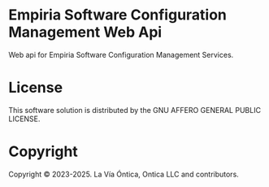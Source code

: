 ﻿# Empiria Software Configuration Management Web Api

Web api for Empiria Software Configuration Management Services.

# License

This software solution is distributed by the GNU AFFERO GENERAL PUBLIC LICENSE.

# Copyright

Copyright © 2023-2025. La Vía Óntica, Ontica LLC and contributors.
